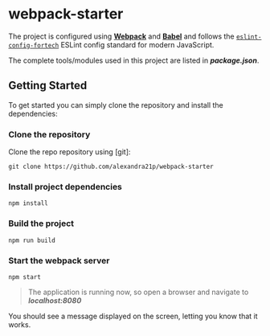 # webpack-starter

The project is configured using [**Webpack**](https://webpack.js.org/) and [**Babel**](https://babeljs.io/) and follows the [`eslint-config-fortech`](https://github.com/FortechRomania/eslint-config-fortech) ESLint config standard for modern JavaScript.

The complete tools/modules used in this project are listed in **_package.json_**.

## Getting Started
To get started you can simply clone the repository and install the dependencies:


### Clone the repository
Clone the repo repository using [git]:
```
git clone https://github.com/alexandra21p/webpack-starter
```


### Install project dependencies
```
npm install
```

### Build the project
```
npm run build
```

### Start the webpack server
```
npm start
```
> The application is running now, so open a browser and navigate to **_localhost:8080_**

You should see a message displayed on the screen, letting you know that it works.
